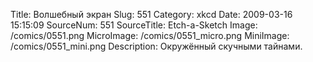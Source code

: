 Title: Волшебный экран 
Slug: 551 
Category: xkcd 
Date: 2009-03-16 15:15:09 
SourceNum: 551 
SourceTitle: Etch-a-Sketch 
Image: /comics/0551.png 
MicroImage: /comics/0551_micro.png 
MiniImage: /comics/0551_mini.png 
Description: Окружённый скучными тайнами. 


